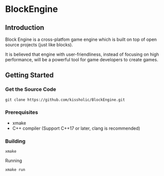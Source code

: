 # BlockEngine

## Introduction
Block Engine is a cross-platfom game engine which is built on top of open source projects (just like blocks).

It is believed that engine with user-friendliness, instead of focusing on high performance, will be a powerful tool for game developers to create games.


## Getting Started

### Get the Source Code

```
git clone https://github.com/kissholic/BlockEngine.git
```

### Prerequisites

- xmake
- C++ compiler (Support C++17 or later, clang is recommended)

### Building

```
xmake
```

Running

```
xmake run
```


